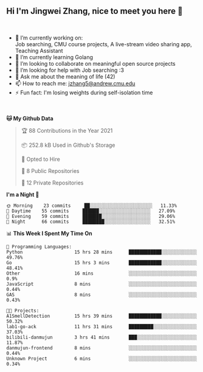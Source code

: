 Hi I'm Jingwei Zhang, nice to meet you here 👋
---
<br>


- 🔭 I’m currently working on: <br>
    Job searching, CMU course projects, A live-stream video sharing app, Teaching Assistant
- 🌱 I’m currently learning Golang
- 👯 I’m looking to collaborate on meaningful open source projects
- 🤔 I’m looking for help with Job searching :3
- 💬 Ask me about the meaning of life (42)
- 📫 How to reach me: jzhang5@andrew.cmu.edu
- ⚡ Fun fact: I'm losing weights during self-isolation time
<br>


<!--START_SECTION:waka-->
**🐱 My Github Data** 

> 🏆 88 Contributions in the Year 2021
 > 
> 📦 252.8 kB Used in Github's Storage 
 > 
> 💼 Opted to Hire
 > 
> 📜 8 Public Repositories 
 > 
> 🔑 12 Private Repositories  
 > 
**I'm a Night 🦉** 

```text
🌞 Morning    23 commits     ██░░░░░░░░░░░░░░░░░░░░░░░   11.33% 
🌆 Daytime    55 commits     ██████░░░░░░░░░░░░░░░░░░░   27.09% 
🌃 Evening    59 commits     ███████░░░░░░░░░░░░░░░░░░   29.06% 
🌙 Night      66 commits     ████████░░░░░░░░░░░░░░░░░   32.51%

```


📊 **This Week I Spent My Time On** 

```text
💬 Programming Languages: 
Python                   15 hrs 28 mins      ████████████░░░░░░░░░░░░░   49.76% 
Go                       15 hrs 3 mins       ████████████░░░░░░░░░░░░░   48.41% 
Other                    16 mins             ░░░░░░░░░░░░░░░░░░░░░░░░░   0.9% 
JavaScript               8 mins              ░░░░░░░░░░░░░░░░░░░░░░░░░   0.44% 
GAS                      8 mins              ░░░░░░░░░░░░░░░░░░░░░░░░░   0.43%

🐱‍💻 Projects: 
A1SmellDetection         15 hrs 39 mins      ████████████░░░░░░░░░░░░░   50.32% 
lab1-go-ack              11 hrs 31 mins      █████████░░░░░░░░░░░░░░░░   37.03% 
bilibili-danmujun        3 hrs 41 mins       ███░░░░░░░░░░░░░░░░░░░░░░   11.87% 
danmujun-frontend        8 mins              ░░░░░░░░░░░░░░░░░░░░░░░░░   0.44% 
Unknown Project          6 mins              ░░░░░░░░░░░░░░░░░░░░░░░░░   0.34%

```


<!--END_SECTION:waka-->
